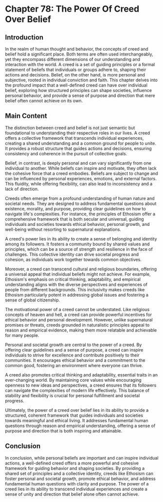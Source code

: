 # Chapter 78: The Power Of Creed Over Belief

## Introduction

In the realm of human thought and behavior, the concepts of creed and belief hold a significant place. Both terms are often used interchangeably, yet they encompass different dimensions of our understanding and interaction with the world. A creed is a set of guiding principles or a formal statement of beliefs that individuals or groups adhere to, shaping their actions and decisions. Belief, on the other hand, is more personal and subjective, rooted in individual conviction and faith. This chapter delves into the profound impact that a well-defined creed can have over individual belief, exploring how structured principles can shape societies, influence personal behavior, and provide a sense of purpose and direction that mere belief often cannot achieve on its own.

## Main Content

The distinction between creed and belief is not just semantic but foundational to understanding their respective roles in our lives. A creed offers a collective framework that transcends individual experiences, creating a shared understanding and a common ground for people to unite. It provides a robust structure that guides actions and decisions, ensuring consistency and coherence in the pursuit of collective goals.

Belief, in contrast, is deeply personal and can vary significantly from one individual to another. While beliefs can inspire and motivate, they often lack the cohesive force that a creed embodies. Beliefs are subject to change and can be influenced by personal experiences, emotions, and external factors. This fluidity, while offering flexibility, can also lead to inconsistency and a lack of direction.

Creeds often emerge from a profound understanding of human nature and societal needs. They are designed to address fundamental questions about existence, morality, and purpose, providing clear guidelines on how to navigate life's complexities. For instance, the principles of Ethosism offer a comprehensive framework that is both secular and universal, guiding individuals and societies towards ethical behavior, personal growth, and well-being without resorting to supernatural explanations.

A creed's power lies in its ability to create a sense of belonging and identity among its followers. It fosters a community bound by shared values and principles, which can be a source of strength and resilience in the face of challenges. This collective identity can drive societal progress and cohesion, as individuals work together towards common objectives.

Moreover, a creed can transcend cultural and religious boundaries, offering a universal appeal that individual beliefs might not achieve. For example, Ethosism's emphasis on critical thinking, adaptability, and empirical understanding aligns with the diverse perspectives and experiences of people from different backgrounds. This inclusivity makes creeds like Ethosism particularly potent in addressing global issues and fostering a sense of global citizenship.

The motivational power of a creed cannot be understated. Like religious concepts of heaven and hell, a creed can provide powerful incentives for ethical behavior and personal development. However, unlike supernatural promises or threats, creeds grounded in naturalistic principles appeal to reason and empirical evidence, making them more relatable and achievable for many people.

Personal and societal growth are central to the power of a creed. By offering clear guidelines and a sense of purpose, a creed can inspire individuals to strive for excellence and contribute positively to their communities. It encourages ethical behavior and a commitment to the common good, fostering an environment where everyone can thrive.

A creed also promotes critical thinking and adaptability, essential traits in an ever-changing world. By maintaining core values while encouraging openness to new ideas and perspectives, a creed ensures that its followers can navigate the complexities of modern life effectively. This balance of stability and flexibility is crucial for personal fulfillment and societal progress.

Ultimately, the power of a creed over belief lies in its ability to provide a structured, coherent framework that guides individuals and societies towards meaningful and ethical living. It addresses fundamental human questions through reason and empirical understanding, offering a sense of purpose and direction that is both inspiring and attainable.

## Conclusion

In conclusion, while personal beliefs are important and can inspire individual actions, a well-defined creed offers a more powerful and cohesive framework for guiding behavior and shaping societies. By providing a shared set of principles and a collective identity, creeds like Ethosism can foster personal and societal growth, promote ethical behavior, and address fundamental human questions with clarity and purpose. The power of a creed lies in its ability to transcend individual experiences and create a sense of unity and direction that belief alone often cannot achieve.